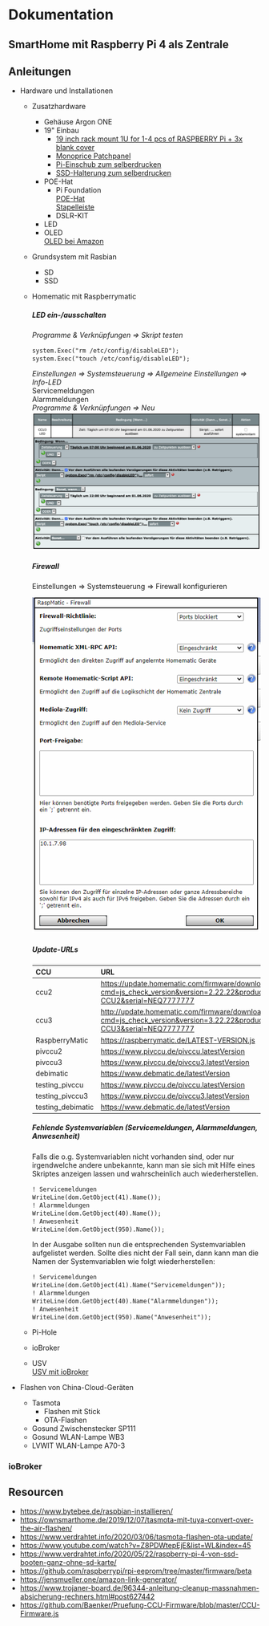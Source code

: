 # Dokumentation

## SmartHome mit Raspberry Pi 4 als Zentrale



## Anleitungen
- Hardware und Installationen
  - Zusatzhardware
    - Gehäuse Argon ONE
    - 19" Einbau    
      - [19 inch rack mount 1U for 1-4 pcs of  RASPBERRY Pi + 3x blank cover](https://amzn.to/376T3FH)  
      - [Monoprice Patchpanel](https://amzn.to/2Y9k07t)  
      - [Pi-Einschub zum selberdrucken](https://www.thingiverse.com/thing:3845551)
      - [SSD-Halterung zum selberdrucken](https://www.thingiverse.com/thing:3126622)
    - POE-Hat
      - Pi Foundation  
        [POE-Hat](https://www.raspberrypi.org/products/poe-hat/)  
        [Stapelleiste](https://amzn.to/3eZvVvw)
      - DSLR-KIT
    - LED
    - OLED  
      [OLED bei Amazon](https://amzn.to/2MeAtls)
  - Grundsystem mit Rasbian
    - SD
    - SSD
  - Homematic mit Raspberrymatic  
  
    ##### LED ein-/ausschalten
    *Programme & Verknüpfungen => Skript testen*
    ```
    system.Exec("rm /etc/config/disableLED");
    system.Exec("touch /etc/config/disableLED");
    ```
    *Einstellungen => Systemsteuerung => Allgemeine Einstellungen => Info-LED*  
    Servicemeldungen  
    Alarmmeldungen  
    *Programme & Verknüpfungen => Neu*  
    ![](images/hm/led_prog.png)
    ##### Firewall
    Einstellungen => Systemsteuerung => Firewall konfigurieren
    
    ![Firewalleinstellungen](images/hm/firewall.png "Firewalleinstellungen")
    
    ##### Update-URLs
    
    |CCU|URL
    |---|----
    |ccu2|https://update.homematic.com/firmware/download?cmd=js_check_version&version=2.22.22&product=HM-CCU2&serial=NEQ7777777
    |ccu3|http://update.homematic.com/firmware/download?cmd=js_check_version&version=3.22.22&product=HM-CCU3&serial=NEQ7777777
    |RaspberryMatic|https://raspberrymatic.de/LATEST-VERSION.js
    |pivccu2|https://www.pivccu.de/pivccu.latestVersion
    |pivccu3|https://www.pivccu.de/pivccu3.latestVersion
    |debimatic|https://www.debmatic.de/latestVersion
    |testing_pivccu|https://www.pivccu.de/pivccu.latestVersion
    |testing_pivccu3|https://www.pivccu.de/pivccu3.latestVersion
    |testing_debimatic|https://www.debmatic.de/latestVersion

    ##### Fehlende Systemvariablen (Servicemeldungen, Alarmmeldungen, Anwesenheit)
    Falls die o.g. Systemvariablen nicht vorhanden sind, oder nur irgendwelche andere unbekannte, kann man sie sich mit Hilfe eines Skriptes anzeigen lassen und wahrscheinlich auch wiederherstellen.
    ```
    ! Servicemeldungen
    WriteLine(dom.GetObject(41).Name());
    ! Alarmmeldungen
    WriteLine(dom.GetObject(40).Name());
    ! Anwesenheit
    WriteLine(dom.GetObject(950).Name());
    ```
    In der Ausgabe sollten nun die entsprechenden Systemvariablen aufgelistet werden. Sollte dies nicht der Fall sein, dann kann man die Namen der Systemvariablen wie folgt wiederherstellen:
    ```
    ! Servicemeldungen
    WriteLine(dom.GetObject(41).Name("Servicemeldungen"));
    ! Alarmmeldungen
    WriteLine(dom.GetObject(40).Name("Alarmmeldungen"));
    ! Anwesenheit
    WriteLine(dom.GetObject(950).Name("Anwesenheit"));
    ```
    
  - Pi-Hole
  - ioBroker
  - USV  
    [USV mit ioBroker](https://bloggerbu.de/usv-iobroker/)
  
- Flashen von China-Cloud-Geräten
  - Tasmota
    - Flashen mit Stick
    - OTA-Flashen
  - Gosund Zwischenstecker SP111
  - Gosund WLAN-Lampe WB3
  - LVWIT WLAN-Lampe A70-3
  
### ioBroker

## Resourcen
- https://www.bytebee.de/raspbian-installieren/  
- https://ownsmarthome.de/2019/12/07/tasmota-mit-tuya-convert-over-the-air-flashen/  
- https://www.verdrahtet.info/2020/03/06/tasmota-flashen-ota-update/  
- https://www.youtube.com/watch?v=Z8PDWtepEjE&list=WL&index=45  
- https://www.verdrahtet.info/2020/05/22/raspberry-pi-4-von-ssd-booten-ganz-ohne-sd-karte/  
- https://github.com/raspberrypi/rpi-eeprom/tree/master/firmware/beta  
- https://jensmueller.one/amazon-link-generator/
- https://www.trojaner-board.de/96344-anleitung-cleanup-massnahmen-absicherung-rechners.html#post627442
- https://github.com/Baenker/Pruefung-CCU-Firmware/blob/master/CCU-Firmware.js
  
